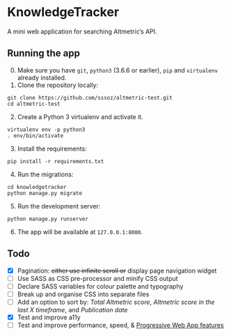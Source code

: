 # KnowledgeTracker

A mini web application for searching Altmetric’s API.

## Running the app

0. Make sure you have `git`, `python3` (3.6.6 or earlier), `pip` and `virtualenv` already installed.
1. Clone the repository locally:
  ```
  git clone https://github.com/sssoz/altmetric-test.git
  cd altmetric-test
  ```  
2. Create a Python 3 virtualenv and activate it.
  ```
  virtualenv env -p python3
  . env/bin/activate
  ```
3. Install the requirements:
  ```
  pip install -r requirements.txt
  ```
4. Run the migrations:
  ```
  cd knowledgetracker
  python manage.py migrate
  ```
5. Run the development server:
  ```
  python manage.py runserver
  ```
6. The app will be available at `127.0.0.1:8000`.


## Todo

- [x] Pagination: ~~either use infinite scroll or~~ display page navigation widget
- [ ] Use SASS as CSS pre-processor and minify CSS output
- [ ] Declare SASS variables for colour palette and typography
- [ ] Break up and organise CSS into separate files
- [ ] Add an option to sort by: _Total Altmetric score_, _Altmetric score in the last X timeframe_, and _Publication date_
- [x] Test and improve a11y
- [ ] Test and improve performance, speed, & [Progressive Web App features](https://developers.google.com/web/progressive-web-apps/checklist)
